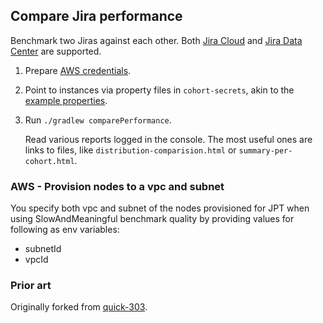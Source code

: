 ## Compare Jira performance

Benchmark two Jiras against each other. Both [Jira Cloud] and [Jira Data Center] are supported.

1. Prepare [AWS credentials].
2. Point to instances via property files in `cohort-secrets`, akin to the [example properties].
3. Run `./gradlew comparePerformance`.

    Read various reports logged in the console. The most useful ones are links to files,
    like `distribution-comparision.html` or `summary-per-cohort.html`.

[Jira Cloud]: docs/SET-UP-CLOUD.md
[Jira Data Center]: docs/PROVISION-DC.md
[AWS credentials]: docs/AWS-CREDENTIALS.md
[example properties]: cohort-secrets/example.properties

### AWS - Provision nodes to a vpc and subnet
You specify both vpc and subnet of the nodes provisioned for JPT when using SlowAndMeaningful benchmark quality by 
providing values for following as env variables:
* subnetId
* vpcId  

### Prior art
Originally forked from [quick-303](https://github.com/atlassian/quick-303).
